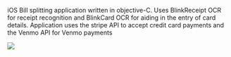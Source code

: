 iOS Bill splitting application written in objective-C. Uses BlinkReceipt OCR for receipt recognition and BlinkCard OCR for aiding in the entry of card details. Application uses the stripe API to accept credit card payments and the Venmo API for Venmo payments

![](https://github.com/digivi13/Group-Paid/blob/master/ezgif.com-video-to-gif.gif)
